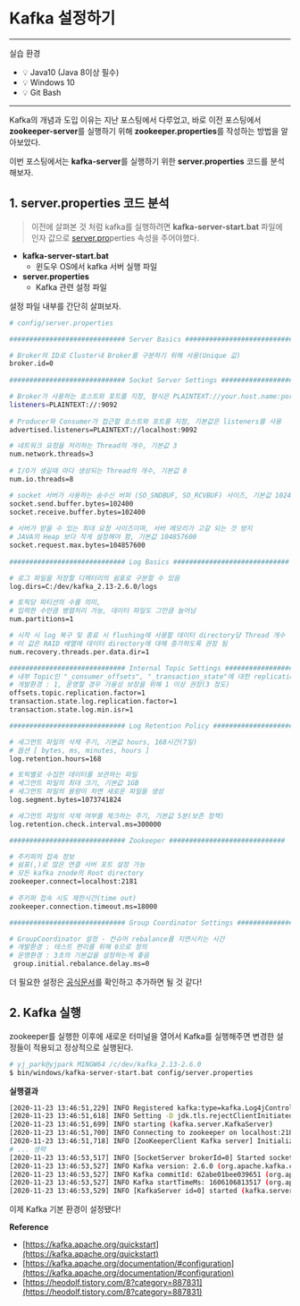 # Kafka 설정하기

---

실습 환경

- 💡 Java10 (Java 8이상 필수)
- 💡 Windows 10
- 💡 Git Bash

---

Kafka의 개념과 도입 이유는 지난 포스팅에서 다루었고, 바로 이전 포스팅에서 **zookeeper-server**를 실행하기 위해 **zookeeper.properties**를 작성하는 방법을 알아보았다.

이번 포스팅에서는 **kafka-server**를 실행하기 위한 **server.properties** 코드를 분석해보자.

## 1. server.properties 코드 분석

> 이전에 살펴본 것 처럼 kafka를 실행하려면 **kafka-server-start.bat** 파일에 인자 값으로 [server.pro](http://server.pro)perties 속성을 주어야했다.

- **kafka-server-start.bat**
    - 윈도우 OS에서 kafka 서버 실행 파일
- **server.properties**
    - Kafka 관련 설정 파일

설정 파일 내부를 간단히 살펴보자.

```bash
# config/server.properties

############################# Server Basics #############################

# Broker의 ID로 Cluster내 Broker를 구분하기 위해 사용(Unique 값)
broker.id=0
 
############################# Socket Server Settings #############################

# Broker가 사용하는 호스트와 포트를 지정, 형식은 PLAINTEXT://your.host.name:port 을 사용
listeners=PLAINTEXT://:9092
 
# Producer와 Consumer가 접근할 호스트와 포트를 지정, 기본값은 listeners를 사용
advertised.listeners=PLAINTEXT://localhost:9092

# 네트워크 요청을 처리하는 Thread의 개수, 기본값 3
num.network.threads=3
 
# I/O가 생길때 마다 생성되는 Thread의 개수, 기본값 8
num.io.threads=8

# socket 서버가 사용하는 송수신 버퍼 (SO_SNDBUF, SO_RCVBUF) 사이즈, 기본값 102400
socket.send.buffer.bytes=102400
socket.receive.buffer.bytes=102400
 
# 서버가 받을 수 있는 최대 요청 사이즈이며, 서버 메모리가 고갈 되는 것 방지
# JAVA의 Heap 보다 작게 설정해야 함, 기본값 104857600
socket.request.max.bytes=104857600
 
############################# Log Basics #############################

# 로그 파일을 저장할 디렉터리의 쉼표로 구분할 수 있음
log.dirs=C:/dev/kafka_2.13-2.6.0/logs

# 토픽당 파티션의 수를 의미, 
# 입력한 수만큼 병렬처리 가능, 데이터 파일도 그만큼 늘어남
num.partitions=1

# 시작 시 log 복구 및 종료 시 flushing에 사용할 데이터 directory당 Thread 개수
# 이 값은 RAID 배열에 데이터 directory에 대해 증가하도록 권장 됨
num.recovery.threads.per.data.dir=1

############################# Internal Topic Settings #############################
# 내부 Topic인 "_consumer_offsets", "_transaction_state"에 대한 replication factor
# 개발환경 : 1, 운영할 경우 가용성 보장을 위해 1 이상 권장(3 정도)
offsets.topic.replication.factor=1
transaction.state.log.replication.factor=1
transaction.state.log.min.isr=1

############################# Log Retention Policy #############################

# 세그먼트 파일의 삭제 주기, 기본값 hours, 168시간(7일)
# 옵션 [ bytes, ms, minutes, hours ] 
log.retention.hours=168

# 토픽별로 수집한 데이터를 보관하는 파일
# 세그먼트 파일의 최대 크기, 기본값 1GB
# 세그먼트 파일의 용량이 차면 새로운 파일을 생성
log.segment.bytes=1073741824

# 세그먼트 파일의 삭제 여부를 체크하는 주기, 기본값 5분(보존 정책)
log.retention.check.interval.ms=300000

############################# Zookeeper #############################

# 주키퍼의 접속 정보
# 쉼표(,)로 많은 연결 서버 포트 설정 가능
# 모든 kafka znode의 Root directory
zookeeper.connect=localhost:2181
 
# 주키퍼 접속 시도 제한시간(time out)
zookeeper.connection.timeout.ms=18000

############################# Group Coordinator Settings #############################

# GroupCoordinator 설정 - 컨슈머 rebalance를 지연시키는 시간
# 개발환경 : 테스트 편리를 위해 0으로 정의
# 운영환경 : 3초의 기본값을 설정하는게 좋음
 group.initial.rebalance.delay.ms=0
```

더 필요한 설정은 [공식문서](https://kafka.apache.org/documentation/#configuration)를 확인하고 추가하면 될 것 같다!

## 2. Kafka 실행

zookeeper를 실행한 이후에 새로운 터미널을 열어서 Kafka를 실행해주면 변경한 설정들이 적용되고 정상적으로 실행된다.

```bash
# yj_park@yjpark MINGW64 /c/dev/kafka_2.13-2.6.0
$ bin/windows/kafka-server-start.bat config/server.properties
```

**실행결과**

```bash
[2020-11-23 13:46:51,229] INFO Registered kafka:type=kafka.Log4jController MBean (kafka.utils.Log4jControllerRegistration$)
[2020-11-23 13:46:51,618] INFO Setting -D jdk.tls.rejectClientInitiatedRenegotiation=true to disable client-initiated TLS renegotiation (org.apache.zookeeper.common.X509Util)
[2020-11-23 13:46:51,699] INFO starting (kafka.server.KafkaServer)
[2020-11-23 13:46:51,700] INFO Connecting to zookeeper on localhost:2181 (kafka.server.KafkaServer)
[2020-11-23 13:46:51,718] INFO [ZooKeeperClient Kafka server] Initializing a new session to localhost:2181. (kafka.zookeeper.ZooKeeperClient)
# ... 생략
[2020-11-23 13:46:53,517] INFO [SocketServer brokerId=0] Started socket server acceptors and processors (kafka.network.SocketServer)
[2020-11-23 13:46:53,527] INFO Kafka version: 2.6.0 (org.apache.kafka.common.utils.AppInfoParser)
[2020-11-23 13:46:53,527] INFO Kafka commitId: 62abe01bee039651 (org.apache.kafka.common.utils.AppInfoParser)
[2020-11-23 13:46:53,527] INFO Kafka startTimeMs: 1606106813517 (org.apache.kafka.common.utils.AppInfoParser)
[2020-11-23 13:46:53,529] INFO [KafkaServer id=0] started (kafka.server.KafkaServer)
```

이제 Kafka 기본 환경이 설정됐다!

**Reference**

- [https://kafka.apache.org/quickstart](https://kafka.apache.org/quickstart)
- [https://kafka.apache.org/documentation/#configuration](https://kafka.apache.org/documentation/#configuration)
- [https://heodolf.tistory.com/8?category=887831](https://heodolf.tistory.com/8?category=887831)